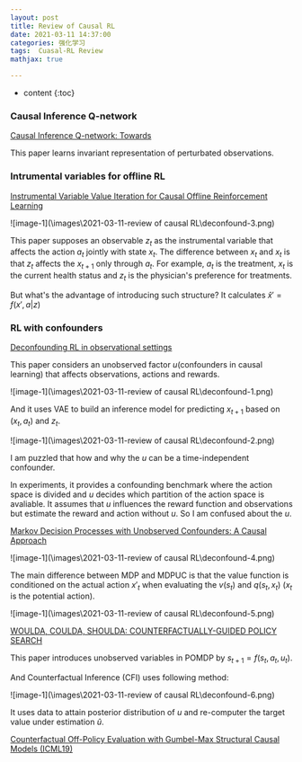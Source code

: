 ```yaml
---
layout: post
title: Review of Causal RL
date: 2021-03-11 14:37:00
categories: 强化学习
tags:  Cuasal-RL Review
mathjax: true

---
```


* content
{:toc}

### Causal Inference Q-network
[Causal Inference Q-network: Towards]()

This paper learns invariant representation of perturbated observations.


### Intrumental variables for offline RL

[Instrumental Variable Value Iteration for Causal Offline Reinforcement Learning]()

![image-1](\images\2021-03-11-review of causal RL\deconfound-3.png)

This paper supposes an observable $z_t$ as the instrumental variable that affects the action $a_t$ jointly with state $x_t$. The difference between $x_t$ and $x_t$ is that $z_t$ affects the $x_{t+1}$ only through $a_t$. For example, $a_t$ is the treatment, $x_t$ is the current health status and $z_t$ is the physician's preference for treatments.

But what's the advantage of introducing such structure? It calculates $\hat{x}'=f(x',a|z)$


### RL with confounders

[Deconfounding RL in observational settings]()

This paper considers an unobserved factor $u$(confounders in causal learning) that affects observations, actions and rewards.

![image-1](\images\2021-03-11-review of causal RL\deconfound-1.png)

And it uses VAE to build an inference model for predicting $x_{t+1}$ based on $(x_t,a_t)$ and $z_t$.

![image-1](\images\2021-03-11-review of causal RL\deconfound-2.png)

I am puzzled that how and why the $u$ can be a time-independent confounder. 

In experiments, it provides a confounding benchmark where the action space is divided and $u$ decides which partition of the action space is avaliable. It assumes that $u$ influences the reward function and observations but estimate the reward and action without $u$. So I am confused about the $u$.

[Markov Decision Processes with Unobserved Confounders: A Causal Approach]()

![image-1](\images\2021-03-11-review of causal RL\deconfound-4.png)

The main difference between MDP and MDPUC is that the value function is conditioned on the actual action $x'_t$ when evaluating the $v(s_t)$ and $q(s_t,x_t)$ ($x_t$ is the potential action).

![image-1](\images\2021-03-11-review of causal RL\deconfound-5.png)

[WOULDA, COULDA, SHOULDA: COUNTERFACTUALLY-GUIDED POLICY SEARCH]()

This paper introduces unobserved variables in POMDP by $s_{t+1}=f(s_t,a_t,u_t)$.

And Counterfactual Inference (CFI) uses following method:

![image-1](\images\2021-03-11-review of causal RL\deconfound-6.png)

It uses data to attain posterior distribution of $u$ and re-computer the target value under estimation $\hat{u}$.

[Counterfactual Off-Policy Evaluation with Gumbel-Max Structural Causal Models (ICML19)](https://arxiv.org/abs/1905.05824)

